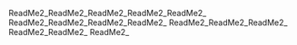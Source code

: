 ReadMe2_ReadMe2_ReadMe2_ReadMe2_ReadMe2_
ReadMe2_ReadMe2_ReadMe2_ReadMe2_
ReadMe2_ReadMe2_ReadMe2_
ReadMe2_ReadMe2_
ReadMe2_